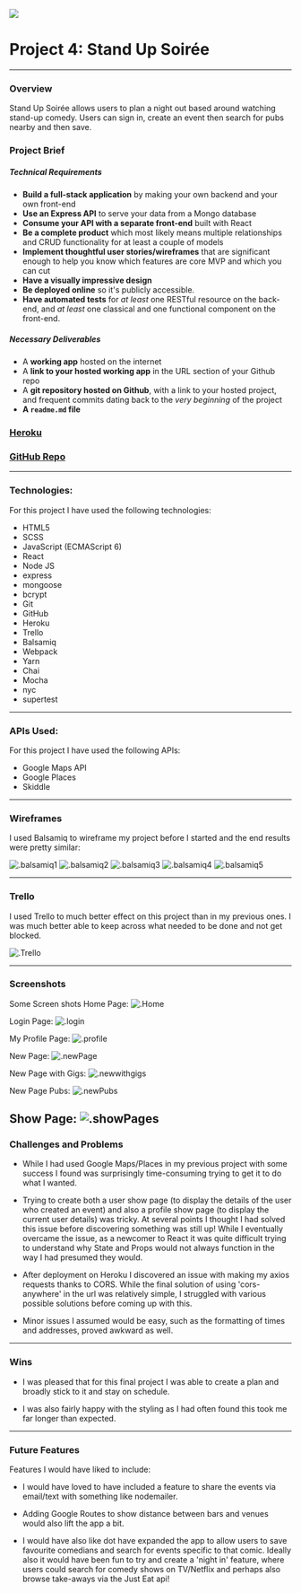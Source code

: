 
![](https://ga-dash.s3.amazonaws.com/production/assets/logo-9f88ae6c9c3871690e33280fcf557f33.png)


# Project 4: Stand Up Soirée

<hr>

### Overview
Stand Up Soirée allows users to plan a night out based around watching stand-up comedy. Users can sign in, create an event then search for pubs nearby and then save.


### Project Brief

##### Technical Requirements


* **Build a full-stack application** by making your own backend and your own front-end
* **Use an Express API** to serve your data from a Mongo database
* **Consume your API with a separate front-end** built with React
* **Be a complete product** which most likely means multiple relationships and CRUD functionality for at least a couple of models
* **Implement thoughtful user stories/wireframes** that are significant enough to help you know which features are core MVP and which you can cut
* **Have a visually impressive design**
* **Be deployed online** so it's publicly accessible.
* **Have automated tests** for _at least_ one RESTful resource on the back-end, and _at least_ one classical and one functional component on the front-end.

##### Necessary Deliverables

* A **working app** hosted on the internet
* A **link to your hosted working app** in the URL section of your Github repo
* A **git repository hosted on Github**, with a link to your hosted project, and frequent commits dating back to the _very beginning_ of the project
* **A `readme.md` file**

### [Heroku](https://standupsoiree.herokuapp.com/)

### [GitHub Repo](https://github.com/Petemab/WDI_LDN_PROJECT4)

 ---


### Technologies:

For this project I have used the following technologies:

* HTML5
* SCSS
* JavaScript (ECMAScript 6)
* React
* Node JS
* express
* mongoose
* bcrypt
* Git
* GitHub
* Heroku
* Trello
* Balsamiq
* Webpack
* Yarn
* Chai
* Mocha
* nyc
* supertest

---

### APIs Used:

For this project I have used the following APIs:

* Google Maps API
* Google Places
* Skiddle

---

### Wireframes
I used Balsamiq to wireframe my project before I started and the end results were pretty similar:

![.balsamiq1](./src/assets/images/balsamiq1.png)
![.balsamiq2](./src/assets/images/balsamiq2.png)
![.balsamiq3](./src/assets/images/balsamiq3.png)
![.balsamiq4](./src/assets/images/balsamiq4.png)
![.balsamiq5](./src/assets/images/balsamiq5.png)


---

### Trello

I used Trello to much better effect on this project than in my previous ones. I was much better able to keep across what needed to be done and not get blocked.

![.Trello](./src/assets/images/Trello.png)

---

### Screenshots
Some Screen shots
Home Page:
![.Home](./src/assets/images/homescreen.png)

Login Page:
![.login](./src/assets/images/login.png)

My Profile Page:
![.profile](./src/assets/images/profile.png)

New Page:
![.newPage](./src/assets/images/newPage.png)

New Page with Gigs:
![.newwithgigs](./src/assets/images/Newwithgigs.png)

New Page Pubs:
![.newPubs](./src/assets/images/newPubs.png)

Show Page:
![.showPages](./src/assets/images/showPage.png)
---

### Challenges and Problems

* While I had used Google Maps/Places in my previous project with some success I found was surprisingly time-consuming trying to get it to do what I wanted.

* Trying to create both a user show page (to display the details of the user who created an event) and also a profile show page (to display the current user details) was tricky. At several points I thought I had solved this issue before discovering something was still up! While I eventually overcame the issue, as a newcomer to React it was quite difficult trying to understand why State and Props would not always function in the way I had presumed they would.

* After deployment on Heroku I discovered an issue with making my axios requests thanks to CORS. While the final solution of using 'cors-anywhere' in the url was relatively simple, I struggled with various possible solutions before coming up with this.

* Minor issues I assumed would be easy, such as the formatting of times and addresses, proved awkward as well.

---

### Wins

* I was pleased that for this final project I was able to create a plan and broadly stick to it and stay on schedule.

* I was also fairly happy with the styling as I had often found this took me far longer than expected.

---

### Future Features

Features I would have liked to include:

* I would have loved to have included a feature to share the events via email/text with something like nodemailer.

* Adding Google Routes to show distance between bars and venues would also lift the app a bit.

* I would have also like dot have expanded the app to allow users to save favourite comedians and search for events specific to that comic. Ideally also it would have been fun to try and create a 'night in' feature, where users could search for comedy shows on TV/Netflix and perhaps also browse take-aways via the Just Eat api!
